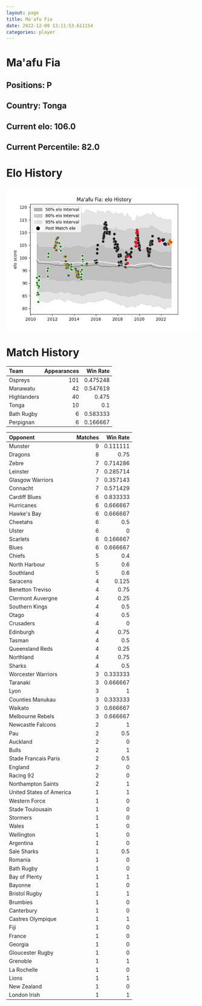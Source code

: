 ```yaml
---  
layout: page  
title: Ma'afu Fia  
date: 2022-12-09 13:11:53.611154  
categories: player  
---
```

# Ma'afu Fia

## Positions: P

## Country: Tonga

## Current elo: 106.0

## Current Percentile: 82.0

# Elo History


![elo history](history_Ma'afuFia.png)
# Match History


| Team        |   Appearances |   Win Rate |
|:------------|--------------:|-----------:|
| Ospreys     |           101 |   0.475248 |
| Manawatu    |            42 |   0.547619 |
| Highlanders |            40 |   0.475    |
| Tonga       |            10 |   0.1      |
| Bath Rugby  |             6 |   0.583333 |
| Perpignan   |             6 |   0.166667 |

| Opponent                 |   Matches |   Win Rate |
|:-------------------------|----------:|-----------:|
| Munster                  |         9 |   0.111111 |
| Dragons                  |         8 |   0.75     |
| Zebre                    |         7 |   0.714286 |
| Leinster                 |         7 |   0.285714 |
| Glasgow Warriors         |         7 |   0.357143 |
| Connacht                 |         7 |   0.571429 |
| Cardiff Blues            |         6 |   0.833333 |
| Hurricanes               |         6 |   0.666667 |
| Hawke's Bay              |         6 |   0.666667 |
| Cheetahs                 |         6 |   0.5      |
| Ulster                   |         6 |   0        |
| Scarlets                 |         6 |   0.166667 |
| Blues                    |         6 |   0.666667 |
| Chiefs                   |         5 |   0.4      |
| North Harbour            |         5 |   0.6      |
| Southland                |         5 |   0.6      |
| Saracens                 |         4 |   0.125    |
| Benetton Treviso         |         4 |   0.75     |
| Clermont Auvergne        |         4 |   0.25     |
| Southern Kings           |         4 |   0.5      |
| Otago                    |         4 |   0.5      |
| Crusaders                |         4 |   0        |
| Edinburgh                |         4 |   0.75     |
| Tasman                   |         4 |   0.5      |
| Queensland Reds          |         4 |   0.25     |
| Northland                |         4 |   0.75     |
| Sharks                   |         4 |   0.5      |
| Worcester Warriors       |         3 |   0.333333 |
| Taranaki                 |         3 |   0.666667 |
| Lyon                     |         3 |   1        |
| Counties Manukau         |         3 |   0.333333 |
| Waikato                  |         3 |   0.666667 |
| Melbourne Rebels         |         3 |   0.666667 |
| Newcastle Falcons        |         2 |   1        |
| Pau                      |         2 |   0.5      |
| Auckland                 |         2 |   0        |
| Bulls                    |         2 |   1        |
| Stade Francais Paris     |         2 |   0.5      |
| England                  |         2 |   0        |
| Racing 92                |         2 |   0        |
| Northampton Saints       |         2 |   1        |
| United States of America |         1 |   1        |
| Western Force            |         1 |   0        |
| Stade Toulousain         |         1 |   0        |
| Stormers                 |         1 |   0        |
| Wales                    |         1 |   0        |
| Wellington               |         1 |   0        |
| Argentina                |         1 |   0        |
| Sale Sharks              |         1 |   0.5      |
| Romania                  |         1 |   0        |
| Bath Rugby               |         1 |   0        |
| Bay of Plenty            |         1 |   1        |
| Bayonne                  |         1 |   0        |
| Bristol Rugby            |         1 |   1        |
| Brumbies                 |         1 |   0        |
| Canterbury               |         1 |   0        |
| Castres Olympique        |         1 |   1        |
| Fiji                     |         1 |   0        |
| France                   |         1 |   0        |
| Georgia                  |         1 |   0        |
| Gloucester Rugby         |         1 |   0        |
| Grenoble                 |         1 |   1        |
| La Rochelle              |         1 |   0        |
| Lions                    |         1 |   1        |
| New Zealand              |         1 |   0        |
| London Irish             |         1 |   1        |